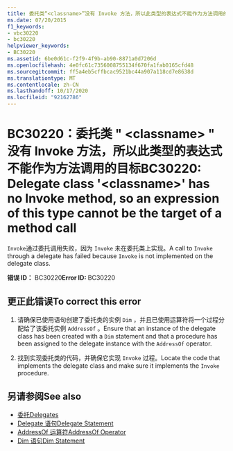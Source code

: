 ```yaml
---
title: 委托类“<classname>”没有 Invoke 方法，所以此类型的表达式不能作为方法调用的目标
ms.date: 07/20/2015
f1_keywords:
- vbc30220
- bc30220
helpviewer_keywords:
- BC30220
ms.assetid: 6be0d61c-f2f9-4f9b-ab90-8871a0d7206d
ms.openlocfilehash: 4e0fc61c7356008755134f670fa1fab0165cfd48
ms.sourcegitcommit: ff5a4eb5cffbcac9521bc44a907a118cd7e8638d
ms.translationtype: MT
ms.contentlocale: zh-CN
ms.lasthandoff: 10/17/2020
ms.locfileid: "92162786"
---
```

# <a name="bc30220-delegate-class-classname-has-no-invoke-method-so-an-expression-of-this-type-cannot-be-the-target-of-a-method-call"></a><span data-ttu-id="f0ba2-102">BC30220：委托类 " \<classname> " 没有 Invoke 方法，所以此类型的表达式不能作为方法调用的目标</span><span class="sxs-lookup"><span data-stu-id="f0ba2-102">BC30220: Delegate class '\<classname>' has no Invoke method, so an expression of this type cannot be the target of a method call</span></span>

<span data-ttu-id="f0ba2-103">`Invoke`通过委托调用失败，因为 `Invoke` 未在委托类上实现。</span><span class="sxs-lookup"><span data-stu-id="f0ba2-103">A call to `Invoke` through a delegate has failed because `Invoke` is not implemented on the delegate class.</span></span>

 <span data-ttu-id="f0ba2-104">**错误 ID：** BC30220</span><span class="sxs-lookup"><span data-stu-id="f0ba2-104">**Error ID:** BC30220</span></span>

## <a name="to-correct-this-error"></a><span data-ttu-id="f0ba2-105">更正此错误</span><span class="sxs-lookup"><span data-stu-id="f0ba2-105">To correct this error</span></span>

1. <span data-ttu-id="f0ba2-106">请确保已使用语句创建了委托类的实例 `Dim` ，并且已使用运算符将一个过程分配给了该委托实例 `AddressOf` 。</span><span class="sxs-lookup"><span data-stu-id="f0ba2-106">Ensure that an instance of the delegate class has been created with a `Dim` statement and that a procedure has been assigned to the delegate instance with the `AddressOf` operator.</span></span>

2. <span data-ttu-id="f0ba2-107">找到实现委托类的代码，并确保它实现 `Invoke` 过程。</span><span class="sxs-lookup"><span data-stu-id="f0ba2-107">Locate the code that implements the delegate class and make sure it implements the `Invoke` procedure.</span></span>

## <a name="see-also"></a><span data-ttu-id="f0ba2-108">另请参阅</span><span class="sxs-lookup"><span data-stu-id="f0ba2-108">See also</span></span>

- [<span data-ttu-id="f0ba2-109">委托</span><span class="sxs-lookup"><span data-stu-id="f0ba2-109">Delegates</span></span>](../../programming-guide/language-features/delegates/index.md)
- [<span data-ttu-id="f0ba2-110">Delegate 语句</span><span class="sxs-lookup"><span data-stu-id="f0ba2-110">Delegate Statement</span></span>](../statements/delegate-statement.md)
- [<span data-ttu-id="f0ba2-111">AddressOf 运算符</span><span class="sxs-lookup"><span data-stu-id="f0ba2-111">AddressOf Operator</span></span>](../operators/addressof-operator.md)
- [<span data-ttu-id="f0ba2-112">Dim 语句</span><span class="sxs-lookup"><span data-stu-id="f0ba2-112">Dim Statement</span></span>](../statements/dim-statement.md)
